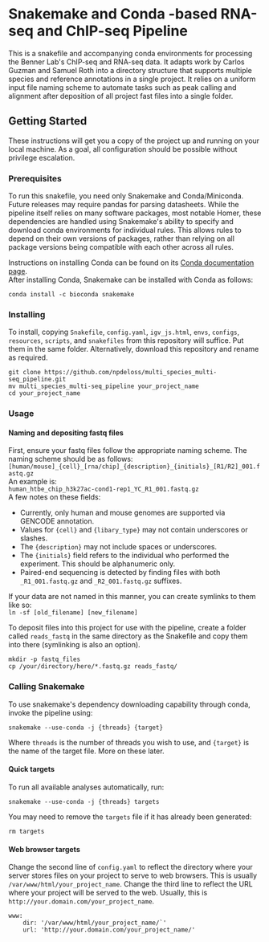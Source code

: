 # Snakemake and Conda -based RNA-seq and ChIP-seq Pipeline
This is a snakefile and accompanying conda environments for processing the Benner Lab's ChIP-seq and RNA-seq data. It adapts work by Carlos Guzman and Samuel Roth into a directory structure that supports multiple species and reference annotations in a single project. It relies on a uniform input file naming scheme to automate tasks such as peak calling and alignment after deposition of all project fast files into a single folder.

## Getting Started
These instructions will get you a copy of the project up and running on your local machine. As a goal, all configuration should be possible without privilege escalation.

### Prerequisites
To run this snakefile, you need only Snakemake and Conda/Miniconda. Future releases may require pandas for parsing datasheets.
While the pipeline itself relies on many software packages, most notable Homer, these dependencies are handled using Snakemake's ability to specify and download conda environments for individual rules. This allows rules to depend on their own versions of packages, rather than relying on all package versions being compatible with each other across all rules.

Instructions on installing Conda can be found on its [Conda documentation page](https://conda.io/docs/user-guide/install/index.html).  
After installing Conda, Snakemake can be installed with Conda as follows:
```
conda install -c bioconda snakemake 
```

### Installing
To install, copying `Snakefile`, `config.yaml`, `igv_js.html`, `envs`, `configs`, `resources`, `scripts`, and `snakefiles` from this repository will suffice. Put them in the same folder. Alternatively, download this repository and rename as required.

```
git clone https://github.com/npdeloss/multi_species_multi-seq_pipeline.git
mv multi_species_multi-seq_pipeline your_project_name
cd your_project_name
```

### Usage
#### Naming and depositing fastq files
First, ensure your fastq files follow the appropriate naming scheme. The naming scheme should be as follows:  
`[human/mouse]_{cell}_[rna/chip]_{description}_{initials}_[R1/R2]_001.fastq.gz`  
An example is:  
`human_htbe_chip_h3k27ac-cond1-rep1_YC_R1_001.fastq.gz`  
A few notes on these fields:
* Currently, only human and mouse genomes are supported via GENCODE annotation.
* Values for `{cell}` and `{libary_type}` may not contain underscores or slashes.
* The `{description}` may not include spaces or underscores.
* The `{initials}` field refers to the individual who performed the experiment. This should be alphanumeric only.
* Paired-end sequencing is detected by finding files with both `_R1_001.fastq.gz` and `_R2_001.fastq.gz` suffixes.

If your data are not named in this manner, you can create symlinks to them like so:  
`ln -sf [old_filename] [new_filename]`  

To deposit files into this project for use with the pipeline, create a folder called `reads_fastq` in the same directory as the Snakefile and copy them into there (symlinking is also an option).  
```
mkdir -p fastq_files
cp /your/directory/here/*.fastq.gz reads_fastq/
```

### Calling Snakemake
To use snakemake's dependency downloading capability through conda, invoke the pipeline using:
```
snakemake --use-conda -j {threads} {target}
```
Where `threads` is the number of threads you wish to use, and `{target}` is the name of the target file. More on these later.

#### Quick targets
To run all available analyses automatically, run:
```
snakemake --use-conda -j {threads} targets
```

You may need to remove the `targets` file if it has already been generated:
```
rm targets
```

#### Web browser targets
Change the second line of `config.yaml` to reflect the directory where your server stores files on your project to serve to web browsers. This is usually `/var/www/html/your_project_name`. Change the third line to reflect the URL where your project will be served to the web. Usually, this is `http://your.domain.com/your_project_name`.

```
www:
    dir: '/var/www/html/your_project_name/`'
    url: 'http://your.domain.com/your_project_name/'
```
